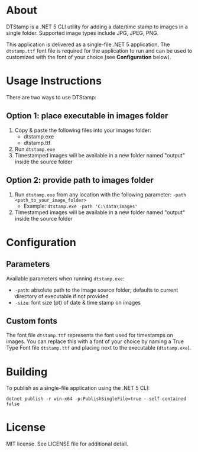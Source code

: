 # About

DTStamp is a .NET 5 CLI utility for adding a date/time stamp to images in a single folder. Supported image types include JPG, JPEG, PNG.

This application is delivered as a single-file .NET 5 application. The `dtstamp.ttf` font file is required for the application to run and can be used to customized with the font of your choice (see **Configuration** below).

# Usage Instructions

There are two ways to use DTStamp:

## Option 1: place executable in images folder

1) Copy & paste the following files into your images folder:
    * dtstamp.exe
    * dtstamp.ttf
2) Run `dtstamp.exe`
3) Timestamped images will be available in a new folder named "output" inside the source folder

## Option 2: provide path to images folder

1) Run `dtstamp.exe` from any location with the following parameter: `-path <path_to_your_image_folder>`
    * Example: `dtstamp.exe -path 'C:\data\images'`
2) Timestamped images will be available in a new folder named "output" inside the source folder

# Configuration

## Parameters

Available parameters when running `dtstamp.exe`:

 * `-path`: absolute path to the image source folder; defaults to current directory of executable if not provided
 * `-size`: font size (pt) of date & time stamp on images

## Custom fonts

The font file `dtstamp.ttf` represents the font used for timestamps on images. You can replace this with a font of your choice by naming a True Type Font file `dtstamp.ttf` and placing next to the executable (`dtstamp.exe`).

# Building

To publish as a single-file application using the .NET 5 CLI:

```
dotnet publish -r win-x64 -p:PublishSingleFile=true --self-contained false
```

# License

MIT license. See LICENSE file for additional detail.
